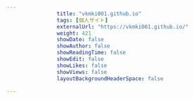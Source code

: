 ```yaml
---
                title: "vkmki001.github.io"
                tags: [個人サイト]
                externalUrl: "https://vkmki001.github.io/"
                weight: 421
                showDate: false
                showAuthor: false
                showReadingTime: false
                showEdit: false
                showLikes: false
                showViews: false
                layoutBackgroundHeaderSpace: false
                
---
```


